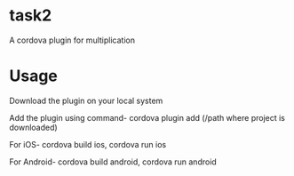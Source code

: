 # task2
A cordova plugin for multiplication

# Usage

Download the plugin on your local system

Add the plugin using command- cordova plugin add (/path where project is downloaded) 

For iOS- cordova build ios, cordova run ios

For Android- cordova build android, cordova run android


